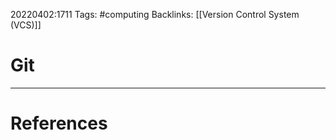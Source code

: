 20220402:1711
Tags: #computing 
Backlinks: [[Version Control System (VCS)]]
# Git




---
# References